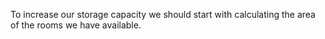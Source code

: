 To increase our storage capacity we should start with calculating the area of the rooms we have available.
